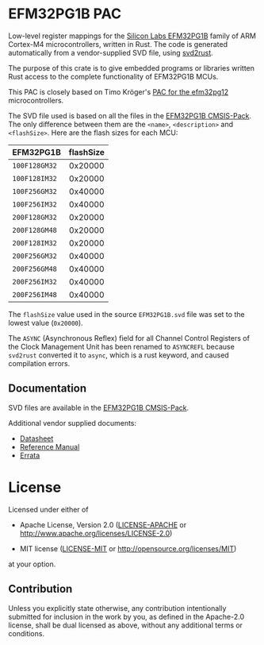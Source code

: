 # EFM32PG1B PAC

Low-level register mappings for the [Silicon Labs EFM32PG1B](https://www.silabs.com/mcu/32-bit/efm32-pearl-gecko/device.EFM32PG1B200F256GM48) family of ARM Cortex-M4 microcontrollers, written in Rust.
The code is generated automatically from a vendor-supplied SVD file, using [svd2rust](https://docs.rs/svd2rust).

The purpose of this crate is to give embedded programs or libraries written Rust access to the complete functionality
of EFM32PG1B MCUs.

This PAC is closely based on Timo Kröger's [PAC for the efm32pg12](https://github.com/timokroeger/efm32pg12-pac) microcontrollers.

The SVD file used is based on all the files in the [EFM32PG1B CMSIS-Pack](https://www.silabs.com/documents/public/cmsis-packs/SiliconLabs.EFM32PG1B_DFP.5.8.2.pack). The only difference between them are the `<name>`, `<description>` and `<flashSize>`. Here are the flash sizes for each MCU:

| EFM32PG1B   | flashSize |
| ----------- | :-------: |
| `100F128GM32` | 0x20000  |
| `100F128IM32` | 0x20000  |
| `100F256GM32` | 0x40000  |
| `100F256IM32` | 0x40000  |
| `200F128GM32` | 0x20000  |
| `200F128GM48` | 0x20000  |
| `200F128IM32` | 0x20000  |
| `200F256GM32` | 0x40000  |
| `200F256GM48` | 0x40000  |
| `200F256IM32` | 0x40000  |
| `200F256IM48` | 0x40000  |

The `flashSize` value used in the source `EFM32PG1B.svd` file was set to the lowest value (`0x20000`).

The `ASYNC` (Asynchronous Reflex) field for all Channel Control Registers of the Clock Management Unit has been renamed to `ASYNCREFL` because `svd2rust` converted it to `async`, which is a rust keyword, and caused compilation errors.

## Documentation

SVD files are available in the [EFM32PG1B CMSIS-Pack](https://www.silabs.com/documents/public/cmsis-packs/SiliconLabs.EFM32PG1B_DFP.5.8.2.pack).


Additional vendor supplied documents:
- [Datasheet](https://www.silabs.com/documents/public/data-sheets/efm32pg1-datasheet.pdf)
- [Reference Manual](https://www.silabs.com/documents/public/reference-manuals/EFM32PG1-ReferenceManual.pdf)
- [Errata](https://www.silabs.com/documents/public/errata/efm32pg1-errata.pdf)

# License

Licensed under either of

- Apache License, Version 2.0 ([LICENSE-APACHE](LICENSE-APACHE) or
  http://www.apache.org/licenses/LICENSE-2.0)

- MIT license ([LICENSE-MIT](LICENSE-MIT) or http://opensource.org/licenses/MIT)

at your option.

## Contribution

Unless you explicitly state otherwise, any contribution intentionally submitted
for inclusion in the work by you, as defined in the Apache-2.0 license, shall be
dual licensed as above, without any additional terms or conditions.
